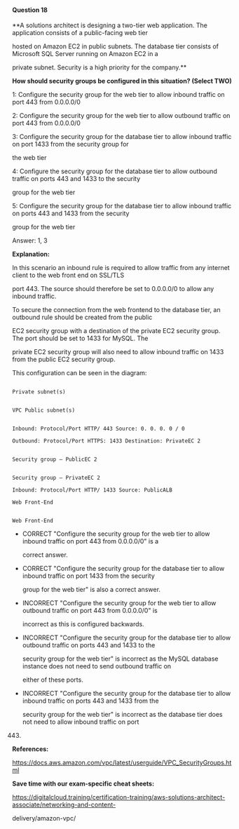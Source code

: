 #### Question  18


**A solutions architect is designing a two-tier web application. The application consists of a public-facing web tier

hosted on Amazon EC2 in public subnets. The database tier consists of Microsoft SQL Server running on Amazon EC2 in a

private subnet. Security is a high priority for the company.**


**How should security groups be configured in this situation? (Select TWO)**


1: Configure the security group for the web tier to allow inbound traffic on port 443 from 0.0.0.0/0


2: Configure the security group for the web tier to allow outbound traffic on port 443 from 0.0.0.0/0


3: Configure the security group for the database tier to allow inbound traffic on port 1433 from the security group for

the web tier


4: Configure the security group for the database tier to allow outbound traffic on ports 443 and 1433 to the security

group for the web tier


5: Configure the security group for the database tier to allow inbound traffic on ports 443 and 1433 from the security

group for the web tier


Answer: 1, 3


**Explanation:**


In this scenario an inbound rule is required to allow traffic from any internet client to the web front end on SSL/TLS

port 443. The source should therefore be set to 0.0.0.0/0 to allow any inbound traffic.


To secure the connection from the web frontend to the database tier, an outbound rule should be created from the public

EC2 security group with a destination of the private EC2 security group. The port should be set to 1433 for MySQL. The

private EC2 security group will also need to allow inbound traffic on 1433 from the public EC2 security group.


This configuration can be seen in the diagram:


```

Private subnet(s)

```


```

VPC Public subnet(s)

```


```

Inbound: Protocol/Port HTTP/ 443 Source: 0. 0. 0. 0 / 0

Outbound: Protocol/Port HTTPS: 1433 Destination: PrivateEC 2

```


```

Security group – PublicEC 2

```


```

Security group – PrivateEC 2

Inbound: Protocol/Port HTTP/ 1433 Source: PublicALB

Web Front-End

```


```

Web Front-End

```


- CORRECT "Configure the security group for the web tier to allow inbound traffic on port 443 from 0.0.0.0/0" is a

  correct answer.


- CORRECT "Configure the security group for the database tier to allow inbound traffic on port 1433 from the security

  group for the web tier" is also a correct answer.


- INCORRECT "Configure the security group for the web tier to allow outbound traffic on port 443 from 0.0.0.0/0" is

  incorrect as this is configured backwards.


- INCORRECT "Configure the security group for the database tier to allow outbound traffic on ports 443 and 1433 to the

  security group for the web tier" is incorrect as the MySQL database instance does not need to send outbound traffic on

  either of these ports.


- INCORRECT "Configure the security group for the database tier to allow inbound traffic on ports 443 and 1433 from the

  security group for the web tier" is incorrect as the database tier does not need to allow inbound traffic on port


443.


**References:**


https://docs.aws.amazon.com/vpc/latest/userguide/VPC_SecurityGroups.html


**Save time with our exam-specific cheat sheets:**


https://digitalcloud.training/certification-training/aws-solutions-architect-associate/networking-and-content-

delivery/amazon-vpc/

